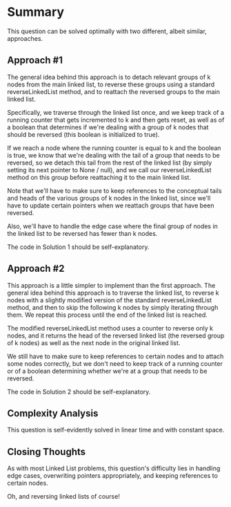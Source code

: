 # Summary

This question can be solved optimally with two different, albeit similar, approaches.

## Approach #1

The general idea behind this approach is to detach relevant groups of k nodes from the main linked list, to reverse these groups using a standard reverseLinkedList method, and to reattach the reversed groups to the main linked list.

Specifically, we traverse through the linked list once, and we keep track of a running counter that gets incremented to k and then gets reset, as well as of a boolean that determines if we're dealing with a group of k nodes that should be reversed (this boolean is initialized to true).

If we reach a node where the running counter is equal to k and the boolean is true, we know that we're dealing with the tail of a group that needs to be reversed, so we detach this tail from the rest of the linked list (by simply setting its next pointer to None / null), and we call our reverseLinkedList method on this group before reattaching it to the main linked list.

Note that we'll have to make sure to keep references to the conceptual tails and heads of the various groups of k nodes in the linked list, since we'll have to update certain pointers when we reattach groups that have been reversed.

Also, we'll have to handle the edge case where the final group of nodes in the linked list to be reversed has fewer than k nodes.

The code in Solution 1 should be self-explanatory.

## Approach #2

This approach is a little simpler to implement than the first approach. The general idea behind this approach is to traverse the linked list, to reverse k nodes with a slightly modified version of the standard reverseLinkedList method, and then to skip the following k nodes by simply iterating through them. We repeat this process until the end of the linked list is reached.

The modified reverseLinkedList method uses a counter to reverse only k nodes, and it returns the head of the reversed linked list (the reversed group of k nodes) as well as the next node in the original linked list.

We still have to make sure to keep references to certain nodes and to attach some nodes correctly, but we don't need to keep track of a running counter or of a boolean determining whether we're at a group that needs to be reversed.

The code in Solution 2 should be self-explanatory.

## Complexity Analysis

This question is self-evidently solved in linear time and with constant space.

## Closing Thoughts

As with most Linked List problems, this question's difficulty lies in handling edge cases, overwriting pointers appropriately, and keeping references to certain nodes.

Oh, and reversing linked lists of course!
